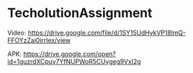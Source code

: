 # TecholutionAssignment

Video: https://drive.google.com/file/d/1SY15UdHykVP18lmQ-FFOYzZai0irrIex/view
<br />

APK: https://drive.google.com/open?id=1guzrdXCpuy7YfNUPWoR5CUygeg9VxI2g
